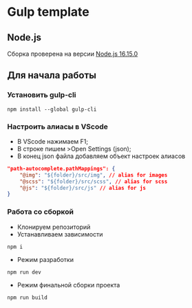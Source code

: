 # Gulp template

## Node.js

Сборка проверена на версии [Node.js 16.15.0](https://nodejs.org/en/)

## Для начала работы

### Установить gulp-cli

```shell
npm install --global gulp-cli
```

### Настроить алиасы в VScode

- В VScode нажимаем F1;
- В строке пишем >Open Settings (json);
- В конец json файла добавляем объект настроек алиасов

```json
"path-autocomplete.pathMappings": {
    "@img": "${folder}/src/img", // alias for images
    "@scss": "${folder}/src/scss", // alias for scss
    "@js": "${folder}/src/js" // alias for js
}
```

### Работа со сборкой

- Клонируем репозиторий
- Устанавливаем зависимости

```shell
npm i
```

- Режим разработки

```shell
npm run dev
```

- Режим финальной сборки проекта

```shell
npm run build
```
